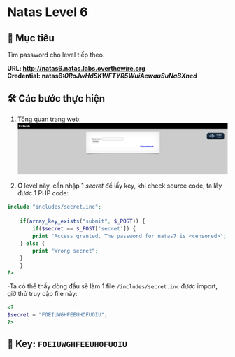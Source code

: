 # Natas Level 6

## 🔑 Mục tiêu
Tìm password cho level tiếp theo.

**URL: http://natas6.natas.labs.overthewire.org**     
**Credential: natas6:*0RoJwHdSKWFTYR5WuiAewauSuNaBXned***

## 🛠️ Các bước thực hiện
1. Tổng quan trang web:    
![alt text](Image/Natas6-1.png)
   
2. Ở level này, cần nhập 1 *secret* để lấy key, khi check source code, ta lấy được 1 PHP code:     
```PHP
include "includes/secret.inc";

    if(array_key_exists("submit", $_POST)) {
        if($secret == $_POST['secret']) {
        print "Access granted. The password for natas7 is <censored>";
    } else {
        print "Wrong secret";
    }
    }
?>
```

-Ta có thể thấy dòng đầu sẽ làm 1 file ```/includes/secret.inc``` được import, giờ thử truy cập file này:    
```PHP
<?
$secret = "FOEIUWGHFEEUHOFUOIU";
?>
```

## 📌 Key: ```FOEIUWGHFEEUHOFUOIU```